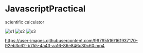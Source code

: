 # JavascriptPractical
scientific calculator

![s1](https://user-images.githubusercontent.com/99795516/162122408-a29340f5-1f72-4ef7-9b63-3000300663ae.png)
![s2](https://user-images.githubusercontent.com/99795516/162122418-a37596a1-700f-4a8d-80fe-8e5114e7d147.png)
![s3](https://user-images.githubusercontent.com/99795516/162122421-70e20648-8600-45f1-8ced-f9202528136d.png)




https://user-images.githubusercontent.com/99795516/161937170-92eb3c62-b755-4a43-aa16-86e846c30c60.mp4



